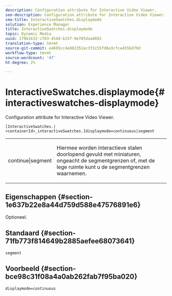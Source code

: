 ```yaml
---
description: Configuration attribute for Interactive Video Viewer.
seo-description: Configuration attribute for Interactive Video Viewer.
seo-title: InteractiveSwatches.displaymode
solution: Experience Manager
title: InteractiveSwatches.displaymode
topic: Dynamic Media
uuid: 279b1632-cf03-454d-b15f-9e785daad692
translation-type: tm+mt
source-git-commit: e4695cc4e882351ec3f2c55fd8a3cfca455bd79d
workflow-type: tm+mt
source-wordcount: '47'
ht-degree: 2%

---
```



# InteractiveSwatches.displaymode{#interactiveswatches-displaymode}

Configuration attribute for Interactive Video Viewer.

`[InteractiveSwatches.|<containerId>_interactiveSwatches.]displaymode=continuous|segment`

<table id="table_441553CD34C94A58A9D7CBF772DEDDB6"> 
 <tbody> 
  <tr> 
   <td colname="col1"> <p> <span class="codeph"> continue|segment</span> </p> </td> 
   <td colname="col2"> <p> Hiermee worden interactieve stalen doorlopend gevuld met miniaturen, ongeacht de segmentgrenzen of, met de lege ruimte kunt u de segmentgrenzen waarnemen. </p> </td> 
  </tr> 
 </tbody> 
</table>

## Eigenschappen {#section-1e637b22e8a44d759d588e47576891e6}

Optioneel.

## Standaard {#section-71fb773f814649b2885aefee68073641}

`segment`

## Voorbeeld {#section-bce98c31f08a4a0ab262fab7f95ba020}

```
displaymode=continuous
```

